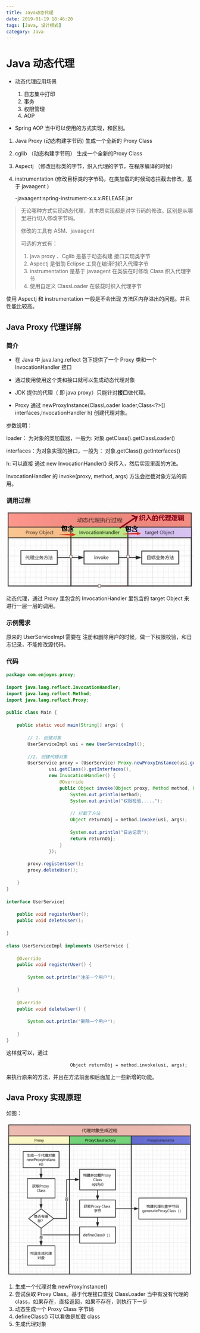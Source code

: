 ```yaml
---
title: Java动态代理
date: 2019-01-19 18:46:20
tags: [Java, 设计模式]
category: Java
---
```




# Java 动态代理

* 动态代理应用场景

  1. 日志集中打印
  2. 事务
  3. 权限管理
  4. AOP

* Spring AOP 当中可以使用的方式实现，和区别。

<!--more -->
  1. Java Proxy (动态构建字节码)  生成一个全新的 Proxy Class

  2. cglib （动态构建字节码） 生成一个全新的Proxy Class

  3. Aspectj （修改目标类的字节，织入代理的字节，在程序编译的时候）

  4. instrumentation (修改目标类的字节码，在类加载的时候动态拦截去修改，基于 javaagent ) 

     -javaagent:spring-instrument-x.x.x.RELEASE.jar

  > 无论哪种方式实现动态代理，其本质实现都是对字节码的修改。区别是从哪里进行切入修改字节码。
  >
  > 修改的工具有 ASM、javaagent
  >
  > 可选的方式有：
  >
  > 1. java proxy 、Cglib 是基于动态构建 接口实现类字节
  > 2. Aspectj 是借助 Eclipse 工具在编译时织入代理字节
  > 3. instrumentation 是基于 javaagent 在类装在时修改 Class 织入代理字节
  > 4. 使用自定义 ClassLoader 在装载时织入代理字节

使用 Aspectj 和 instrumentation 一般是不会出现 方法区内存溢出的问题。并且性能比较高。



## Java Proxy 代理详解

### 简介

* 在 Java 中 java.lang.reflect 包下提供了一个 Proxy 类和一个 InvocationHandler 接口
* 通过使用使用这个类和接口就可以生成动态代理对象
* JDK 提供的代理（ 即 java proxy）只能针对**接口**做代理。

* Proxy 通过 newProxyInstance(ClassLoader loader,Class<?>[]  interfaces,InvocationHandler  h) 创建代理对象。

参数说明：

loader： 为对象的类加载器，一般为: 对象.getClass().getClassLoader()

interfaces：为对象实现的接口，一般为： 对象.getClass().getInterfaces()

h:  可以直接 通过 new InvocationHandler() 来传入，然后实现里面的方法。

InvocationHandler 的 invoke(proxy, method, args) 方法会拦截对象方法的调用。

### 调用过程

![image-20190305010815160](/images/image-20190305010815160.png)

动态代理，通过 Proxy 里包含的 InvocationHandler 里包含的 target Object 来进行一层一层的调用。

### 示例需求

原来的 UserServiceImpl 需要在 注册和删除用户的时候，做一下权限校验，和日志记录，不能修改源代码。

### 代码

```java
package com.enjoyms.proxy;

import java.lang.reflect.InvocationHandler;
import java.lang.reflect.Method;
import java.lang.reflect.Proxy;

public class Main {

    public static void main(String[] args) {

        // 1. 创建对象
        UserServiceImpl usi = new UserServiceImpl();

        //2. 创建代理对象
        UserService proxy = (UserService) Proxy.newProxyInstance(usi.getClass().getClassLoader(),
                usi.getClass().getInterfaces(),
                new InvocationHandler() {
                    @Override
                    public Object invoke(Object proxy, Method method, Object[] args) throws Throwable {
                        System.out.println(method);
                        System.out.println("权限检验.....");

                        // 拦截了方法
                        Object returnObj = method.invoke(usi, args);

                        System.out.println("日志记录");
                        return returnObj;
                    }
                });

        proxy.registerUser();
        proxy.deleteUser();

    }
}

interface UserService{

    public void registerUser();
    public void deleteUser();

}

class UserServiceImpl implements UserService {

    @Override
    public void registerUser() {

        System.out.println("注册一个用户");

    }

    @Override
    public void deleteUser() {

        System.out.println("删除一个用户");

    }
}

```

这样就可以，通过 

`                        Object returnObj = method.invoke(usi, args);`

来执行原来的方法，并且在方法前面和后面加上一些新增的功能。

## Java Proxy 实现原理

如图：

![image-20190305012723659](/images/image-20190305012723659.png)

1. 生成一个代理对象 newProxyInstance()
2. 尝试获取 Proxy Class。基于代理接口查找 ClassLoader 当中有没有代理的 class，如果存在，直接返回，如果不存在，则执行下一步
3. 动态生成一个 Proxy Class 字节码
4. defineClass()  可以看做是加载 class 
5. 生成代理对象

